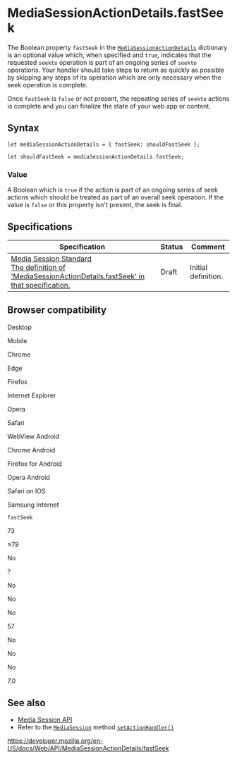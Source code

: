 # MediaSessionActionDetails.fastSeek

The Boolean property `fastSeek` in the [`MediaSessionActionDetails`](../mediasessionactiondetails) dictionary is an optional value which, when specified and `true`, indicates that the requested `seekto` operation is part of an ongoing series of `seekto` operations. Your handler should take steps to return as quickly as possible by skipping any steps of its operation which are only necessary when the seek operation is complete.

Once `fastSeek` is `false` or not present, the repeating series of `seekto` actions is complete and you can finalize the state of your web app or content.

## Syntax

    let mediaSessionActionDetails = { fastSeek: shouldFastSeek };

    let shouldFastSeek = mediaSessionActionDetails.fastSeek;

### Value

A Boolean which is `true` if the action is part of an ongoing series of seek actions which should be treated as part of an overall seek operation. If the value is `false` or this property isn't present, the seek is final.

## Specifications

<table><thead><tr class="header"><th>Specification</th><th>Status</th><th>Comment</th></tr></thead><tbody><tr class="odd"><td><a href="https://w3c.github.io/mediasession/#dom-mediasessionactiondetails-fastseek">Media Session Standard<br />
<span class="small">The definition of 'MediaSessionActionDetails.fastSeek' in that specification.</span></a></td><td><span class="spec-draft">Draft</span></td><td>Initial definition.</td></tr></tbody></table>

## Browser compatibility

Desktop

Mobile

Chrome

Edge

Firefox

Internet Explorer

Opera

Safari

WebView Android

Chrome Android

Firefox for Android

Opera Android

Safari on IOS

Samsung Internet

`fastSeek`

73

≤79

No

?

No

No

No

57

No

No

No

7.0

## See also

- [Media Session API](../media_session_api)
- Refer to the [`MediaSession`](../mediasession) method [`setActionHandler()`](../mediasession/setactionhandler)

<a href="https://developer.mozilla.org/en-US/docs/Web/API/MediaSessionActionDetails/fastSeek" class="_attribution-link">https://developer.mozilla.org/en-US/docs/Web/API/MediaSessionActionDetails/fastSeek</a>
